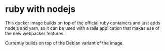 
# ruby with nodejs

This docker image builds on top of the official ruby containers
and just adds nodejs and yarn, so it can be used with a rails application
that makes use of the new webpacker features.

Currently builds on top of the Debian variant of the image.
